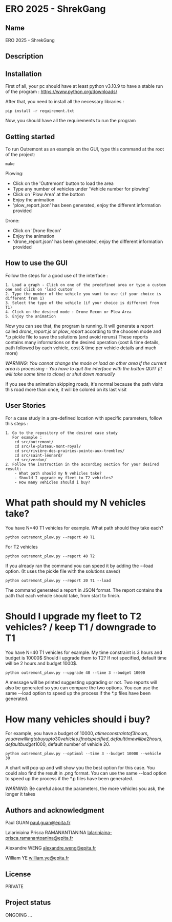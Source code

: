 # ERO 2025 - ShrekGang

## Name
ERO 2025 - ShrekGang

## Description

## Installation
First of all, your pc should have at least python v3.10.9 to have a stable run of the program : https://www.python.org/downloads/

After that, you need to install all the necessary libraries :

    pip install -r requirement.txt

Now, you should have all the requirements to run the program

## Getting started

To run Outremont as an example on the GUI, type this command at the root of the project:

    make

Plowing:
- Click on the 'Outremont' button to load the area
- Type any number of vehicles under 'Vehicle number for plowing'
- Click on 'Plow Area' at the bottom
- Enjoy the animation
- 'plow_report.json' has been generated, enjoy the different information provided

Drone:
- Click on 'Drone Recon'
- Enjoy the animation
- 'drone_report.json' has been generated, enjoy the different information provided

## How to use the GUI

Follow the steps for a good use of the interface :

    1. Load a graph - Click on one of the predefined area or type a custom one and click on 'load custom'
    2. Type the number of the vehicle you want to use (if your choice is different from 1)
    3. Select the type of the vehicle (if your choice is different from T1)
    4. Click on the desired mode : Drone Recon or Plow Area
    5. Enjoy the animation

Now you can see that, the program is running. It will generate a report called *drone_report.js* or *plow_report* according to the choosen mode and *.p pickle file to save the solutions (and avoid reruns)
These reports contains many informations on the desired operation (cost & time details, path followed by each vehicle, cost & time per vehicle details and much more)

*WARNING: You cannot change the mode or load an other area if the current area is processing - You have to quit the interface with the button QUIT (it will take some time to close) or shut down manually*

If you see the animation skipping roads, it's normal because the path visits this road more than once, it will be colored on its last visit

## User Stories

For a case study in a pre-defined location with specific parameters, follow this steps :

    1. Go to the repository of the desired case study 
       For example :
        cd src/outremont/
        cd src/le-plateau-mont-royal/
        cd src/rivière-des-prairies-pointe-aux-trembles/
        cd src/saint-léonard/
        cd src/verdun/
    2. Follow the instruction in the according section for your desired result:
        - What path should my N vehicles take?
        - Should I upgrade my fleet to T2 vehicles?
        - How many vehicles should i buy?

# What path should my N vehicles take?

You have N=40 T1 vehicles for example. What path should they take each?

    python outremont_plow.py --report 40 T1

For T2 vehicles

    python outremont_plow.py --report 40 T2

If you already ran the command you can speed it by adding the --load option. (It uses the pickle file with the solutions saved)

    python outremont_plow.py --report 20 T1 --load

The command generated a report in JSON format. The report contains the path that each vehicle should take, from start to finish.

# Should I upgrade my fleet to T2 vehicles? / keep T1 / downgrade to T1

You have N=40 T1 vehicles for example. My time constraint is 3 hours and budget is 10000$ Should i upgrade them to T2?
If not specified, default time will be 2 hours and budget 1000$.

    python outremont_plow.py --upgrade 40 --time 3 --budget 10000

A message will be printed suggesting upgrading or not. Two reports will also be generated so you can compare the two options.
You can use the same --load option to speed up the process if the *.p files have been generated.

# How many vehicles should i buy?

For example, you have a budget of 10000$, a time constraint of 3 hours, you are willing to buy up to 30 vehicles.
If not specified, default time will be 2 hours, default budget 1000$, default number of vehicle 20.

    python outremont_plow.py --optimal --time 3 --budget 10000 --vehicle 30

A chart will pop up and will show you the best option for this case. You could also find the result in .png format.
You can use the same --load option to speed up the process if the *.p files have been generated.

*WARNING*: Be careful about the parameters, the more vehicles you ask, the longer it takes

## Authors and acknowledgment
Paul GUAN <paul.guan@epita.fr>

Lalariniaina Prisca RAMANANTIANINA <lalariniaina-prisca.ramanantoanina@epita.fr>

Alexandre WENG <alexandre.weng@epita.fr>

William YE <william.ye@epita.fr>

## License
PRIVATE

## Project status
ONGOING ...